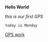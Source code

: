 **Hello World**

_this is our first GPS_

`today is Monday`

[GPS work](https://github.com/Sbrady11/phase-0-gps-1/blob/master/GPS_screenshot.png?raw=true)
